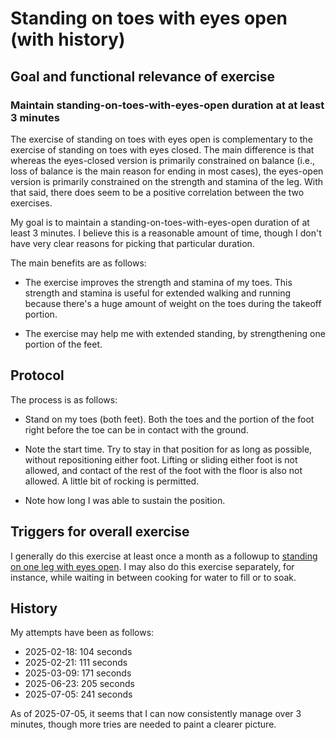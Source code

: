 # Standing on toes with eyes open (with history)

## Goal and functional relevance of exercise

### Maintain standing-on-toes-with-eyes-open duration at at least 3 minutes

The exercise of standing on toes with eyes open is complementary to
the exercise of standing on toes with eyes closed. The main difference
is that whereas the eyes-closed version is primarily constrained on
balance (i.e., loss of balance is the main reason for ending in most
cases), the eyes-open version is primarily constrained on the strength
and stamina of the leg. With that said, there does seem to be a
positive correlation between the two exercises.

My goal is to maintain a standing-on-toes-with-eyes-open duration of
at least 3 minutes. I believe this is a reasonable amount of time,
though I don't have very clear reasons for picking that particular
duration.

The main benefits are as follows:

* The exercise improves the strength and stamina of my toes. This
  strength and stamina is useful for extended walking and running
  because there's a huge amount of weight on the toes during the
  takeoff portion.

* The exercise may help me with extended standing, by strengthening
  one portion of the feet.

## Protocol

The process is as follows:

* Stand on my toes (both feet). Both the toes and the portion of the
  foot right before the toe can be in contact with the ground.

* Note the start time. Try to stay in that position for as long as
  possible, without repositioning either foot. Lifting or sliding
  either foot is not allowed, and contact of the rest of the foot with
  the floor is also not allowed. A little bit of rocking is permitted.

* Note how long I was able to sustain the position.

## Triggers for overall exercise

I generally do this exercise at least once a month as a followup to
[standing on one leg with eyes
open](standing-on-one-leg-with-eyes-open-with-history.md). I may also
do this exercise separately, for instance, while waiting in between
cooking for water to fill or to soak.

## History

My attempts have been as follows:

* 2025-02-18: 104 seconds
* 2025-02-21: 111 seconds
* 2025-03-09: 171 seconds
* 2025-06-23: 205 seconds
* 2025-07-05: 241 seconds

As of 2025-07-05, it seems that I can now consistently manage over 3
minutes, though more tries are needed to paint a clearer picture.
